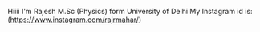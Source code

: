 Hiiii I'm Rajesh
M.Sc (Physics) form University of Delhi
My Instagram id is:(https://www.instagram.com/rajrmahar/)
